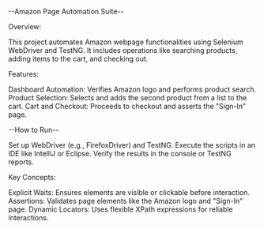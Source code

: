 --Amazon Page Automation Suite-- 

Overview: 

This project automates Amazon webpage functionalities using Selenium WebDriver and TestNG. It includes operations like searching products, adding items to the cart, and checking out. 
 

Features: 

Dashboard Automation: Verifies Amazon logo and performs product search. 
Product Selection: Selects and adds the second product from a list to the cart. 
Cart and Checkout: Proceeds to checkout and asserts the "Sign-In" page. 

 
--How to Run-- 

Set up WebDriver (e.g., FirefoxDriver) and TestNG. 
Execute the scripts in an IDE like IntelliJ or Eclipse. 
Verify the results in the console or TestNG reports. 


Key Concepts: 

Explicit Waits: Ensures elements are visible or clickable before interaction. 
Assertions: Validates page elements like the Amazon logo and "Sign-In" page. 
Dynamic Locators: Uses flexible XPath expressions for reliable interactions. 

 
